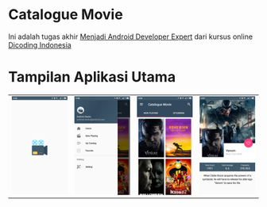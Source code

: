 # Catalogue Movie

Ini adalah tugas akhir <a href="https://www.dicoding.com/academies/14">Menjadi Android Developer Expert</a> dari kursus online <a href="https://www.dicoding.com/">Dicoding Indonesia</a>

# Tampilan Aplikasi Utama
<table><tr>
<td><img src="https://github.com/Egi10/CatalogueMovie/blob/master/Screenshot_2018-11-07-14-06-43-114_id.egifcb.cataloguemovie.png" width="256/" style="max-width:100%;"></td>
<td><img src="https://github.com/Egi10/CatalogueMovie/blob/master/Screenshot_2018-11-07-14-06-51-358_id.egifcb.cataloguemovie.png" width="256/" style="max-width:100%;"></td>
<td><img src="https://github.com/Egi10/CatalogueMovie/blob/master/Screenshot_2018-11-07-14-06-57-334_id.egifcb.cataloguemovie.png" width="256/" style="max-width:100%;"></td>
<td><img src="https://github.com/Egi10/CatalogueMovie/blob/master/Screenshot_2018-11-07-14-07-04-210_id.egifcb.cataloguemovie.png" width="256/" style="max-width:100%;"></td>
</tr></table>





